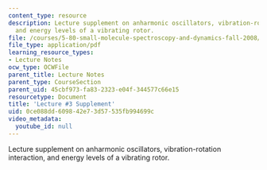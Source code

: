 ```yaml
---
content_type: resource
description: Lecture supplement on anharmonic oscillators, vibration-rotation interaction,
  and energy levels of a vibrating rotor.
file: /courses/5-80-small-molecule-spectroscopy-and-dynamics-fall-2008/0ce088dd609842e73d57535fb994699c_03s_anoscvibrot.pdf
file_type: application/pdf
learning_resource_types:
- Lecture Notes
ocw_type: OCWFile
parent_title: Lecture Notes
parent_type: CourseSection
parent_uid: 45cbf973-fa83-2323-e04f-344577c66e15
resourcetype: Document
title: 'Lecture #3 Supplement'
uid: 0ce088dd-6098-42e7-3d57-535fb994699c
video_metadata:
  youtube_id: null
---
```

Lecture supplement on anharmonic oscillators, vibration-rotation interaction, and energy levels of a vibrating rotor.

